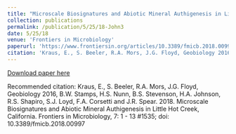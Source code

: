```yaml
---
title: "Microscale Biosignatures and Abiotic Mineral Authigenesis in Little Hot Creek, California"
collection: publications
permalink: /publication/5/25/18-John3
date: 5/25/18
venue: 'Frontiers in Microbiology'
paperurl: 'https://www.frontiersin.org/articles/10.3389/fmicb.2018.00997/full'
citation: 'Kraus, E., S. Beeler, R.A. Mors, J.G. Floyd, Geobiology 2016, B.W. Stamps, H.S. Nunn, B.S. Stevenson, H.A. Johnson, R.S. Shapiro, S.J. Loyd, F.A. Corsetti and J.R. Spear.  2018.  Microscale Biosignatures and Abiotic Mineral Authigenesis in Little Hot Creek, California.  Frontiers in Microbiology, 7: 1 - 13 #1535; doi: 10.3389/fmicb.2018.00997'
---
```


<a href='https://www.frontiersin.org/articles/10.3389/fmicb.2018.00997/full'>Download paper here</a>

Recommended citation: Kraus, E., S. Beeler, R.A. Mors, J.G. Floyd, Geobiology 2016, B.W. Stamps, H.S. Nunn, B.S. Stevenson, H.A. Johnson, R.S. Shapiro, S.J. Loyd, F.A. Corsetti and J.R. Spear.  2018.  Microscale Biosignatures and Abiotic Mineral Authigenesis in Little Hot Creek, California.  Frontiers in Microbiology, 7: 1 - 13 #1535; doi: 10.3389/fmicb.2018.00997